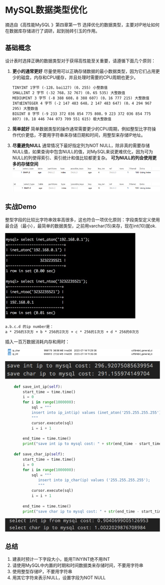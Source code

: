 #  MySQL数据类型优化

摘选自《高性能MySQL 》第四章第一节 选择优化的数据类型，主要对IP地址如何在数据库存储进行了调研，起到抛砖引玉的作用。

##  基础概念

设计表时选择正确的数据类型对于获得高性能至关重要，请遵循下面几个原则：

1. **更小的通常更好**
   尽量使用可以正确存储数据的最小数据类型，因为它们占用更少的磁盘，内存和CPU缓存，并且处理时需要的CPU周期也更少。

   ```mysql
   TINYINT 1字节 (-128，bai127) (0，255) 小整数值
   SMALLINT 2 字节 (-32 768，32 767) (0，65 535) 大整数值
   MEDIUMINT 3 字节 (-8 388 608，8 388 607) (0，16 777 215) 大整数值
   INT或INTEGER 4 字节 (-2 147 483 648，2 147 483 647) (0，4 294 967 295) 大整数值
   BIGINT 8 字节 (-9 233 372 036 854 775 808，9 223 372 036 854 775 807) (0，18 446 744 073 709 551 615) 极大整数值
   ```

2. **简单就好**
   简单数据类型的操作通常需要更少的CPU周期，例如整型比字符操作代价更低，不要用字符串来存储日期和时间，用整型来存储IP地址。

3. **尽量避免NULL**
   通常情况下最好指定列为NOT NULL，除非真的需要存储NULL值，如果查询中包含NULL的值，对MySQL来说更难优化，因为可为NULL的列使得索引、索引统计和值比较都更复杂。 **可为NULL的列会使用更多的存储空间**
   ![null_1](images/MySQL/null_1.png)

   

   ![null_2](images/MySQL/null_2.png)

##  实战Demo

整型字段的比较比字符串效率高很多，这也符合一项优化原则：字段类型定义使用最合适（最小），最简单的数据类型，之前用varchar(15)来存，现在int(10)就ok.


![saveip](images/MySQL/saveip.png)

```mysql
a.b.c.d 的ip number是：
a * 256的3次方 + b * 256的2次方 + c * 256的1次方 + d * 256的0次方
```

插入一百万数据消耗内存和用时：

![企业微信20200714114744](images/MySQL/企业微信20200714114744.png)


![企业微信20200714114824](images/MySQL/企业微信20200714114824.png)

```python
    def save_int_ip(self):
        start_time = time.time()
        i = 0
        for i in range(1000000):
            sql = """
            insert into ip_int(ip) values (inet_aton('255.255.255.255'));
            """
            cursor.execute(sql)
            i = i + 1

        end_time = time.time()
        print("save int ip to mysql cost: " + str(end_time - start_time))

    def save_char_ip(self):
        start_time = time.time()
        i = 0
        for i in range(1000000):
            sql = """
               insert into ip_char(ip) values ('255.255.255.255');
               """
            cursor.execute(sql)
            i = i + 1

        end_time = time.time()
        print("save char ip to mysql cost: " + str(end_time - start_time))
```


![select_db](images/MySQL/select_db.png)

##  总结

1. 建表时预计一下字段大小，能用TINYINT绝不用INT
2. 请使用MySQL中内置的时期和时间数据类来存储时间，不要用字符串
3. 使用整型存储IP，不要用字符串
4. 用其它字符来表示NULL，设置字段为NOT NULL